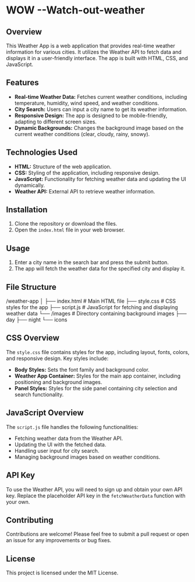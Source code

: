 # WOW --Watch-out-weather

## Overview

This Weather App is a web application that provides real-time weather information for various cities. It utilizes the Weather API to fetch data and displays it in a user-friendly interface. The app is built with HTML, CSS, and JavaScript.

## Features

- **Real-time Weather Data:** Fetches current weather conditions, including temperature, humidity, wind speed, and weather conditions.
- **City Search:** Users can input a city name to get its weather information.
- **Responsive Design:** The app is designed to be mobile-friendly, adapting to different screen sizes.
- **Dynamic Backgrounds:** Changes the background image based on the current weather conditions (clear, cloudy, rainy, snowy).

## Technologies Used

- **HTML:** Structure of the web application.
- **CSS:** Styling of the application, including responsive design.
- **JavaScript:** Functionality for fetching weather data and updating the UI dynamically.
- **Weather API:** External API to retrieve weather information.

## Installation

1. Clone the repository or download the files.
2. Open the `index.html` file in your web browser.

## Usage

1. Enter a city name in the search bar and press the submit button.
2. The app will fetch the weather data for the specified city and display it.

## File Structure

/weather-app
│
├── index.html # Main HTML file
├── style.css # CSS styles for the app
├── script.js # JavaScript for fetching and displaying weather data
└── /images # Directory containing background images
├── day
├── night
└── icons


## CSS Overview

The `style.css` file contains styles for the app, including layout, fonts, colors, and responsive design. Key styles include:

- **Body Styles:** Sets the font family and background color.
- **Weather App Container:** Styles for the main app container, including positioning and background images.
- **Panel Styles:** Styles for the side panel containing city selection and search functionality.

## JavaScript Overview

The `script.js` file handles the following functionalities:

- Fetching weather data from the Weather API.
- Updating the UI with the fetched data.
- Handling user input for city search.
- Managing background images based on weather conditions.

## API Key

To use the Weather API, you will need to sign up and obtain your own API key. Replace the placeholder API key in the `fetchWeatherData` function with your own.

## Contributing

Contributions are welcome! Please feel free to submit a pull request or open an issue for any improvements or bug fixes.

## License

This project is licensed under the MIT License.
